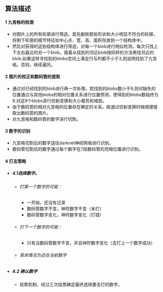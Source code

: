 ## 算法描述
#### 1 九宫格的检测
+ 对图片上的所有轮廓进行筛选，首先删除那些形状和大小明显不符合的轮廓，将剩下轮廓的细节特征如中心点、宽、高、面积存放到一个结构体中。
+ 然后对获得的这些结构体进行筛选，对每一个blob进行相似检测，每次只找上下左右最近的另一个blob，接着从找到的邻近blob按同样的方法再找邻近的blob.如果这样寻找到的blobs空间上满足行与列都不小于3,则说明找到了九宫格。否则，继续遍历。
#### 2 图片的校正和数码管的提取
+ 通过对已经找到的blob进行再一次处理，若找到的blobs数小于9,则对缺失的位置通过与其他blobs的相对位置关系进行位置预测，使得到的blobs数始终为9.对这9个blobs进行仿射变换和大小裁剪和缩放。
+ 由于数码管的相对九宫格的位置存在确定的关系，故通过仿射变换时候顺便提取出数码管的图片。
+ 对九宫格和数码管的数字进行切割。
#### 3 数字的识别
+ 九宫格切割后的数字送往darknet神经网络进行识别。
+ 数码管切割后的数字通过每个数字在7段数码管的亮暗位置进行识别。
#### 4 打击策略
+ ##### 4.1选择数字。
	+ ###### 打第一个数字的可能：
		+ 一开始，还没有记录 
		+ 数码管数字不变，神符数字不变（未打）
		+ 数码管数字变化，神符数字变化（打错）
	
	+ ###### 打下一个数字的可能：
		+ 只有当数码管数字不变，并且神符数字变化（击打上一个数字成功）
		
	+ ###### 其余情况为还在当前数字
	
+ ##### 4.2 确认数字
	+ 投票机制，经过三次投票确定最终选择要击打的数字。
